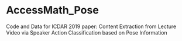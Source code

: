 # AccessMath_Pose
Code and Data for ICDAR 2019 paper: Content Extraction from Lecture Video via Speaker Action Classification based on Pose Information

